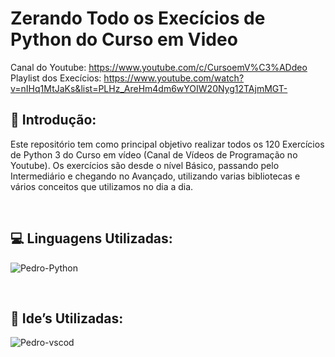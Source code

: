 # Zerando Todo os Execícios de Python do Curso em Video
Canal do Youtube: https://www.youtube.com/c/CursoemV%C3%ADdeo \
Playlist dos Execícios: https://www.youtube.com/watch?v=nIHq1MtJaKs&list=PLHz_AreHm4dm6wYOIW20Nyg12TAjmMGT-

## 📰&nbsp;Introdução:
Este repositório tem como principal objetivo realizar todos os 120 Exercícios de Python 3 do Curso em vídeo (Canal de Vídeos de Programação no Youtube). Os exercícios são desde o nível Básico, passando pelo Intermediário e chegando no Avançado, utilizando varias bibliotecas e vários conceitos que utilizamos no dia a dia. 

<br>

## 💻&nbsp;Linguagens Utilizadas:
<img alt="Pedro-Python" src="https://img.shields.io/badge/Python-14354C?style=for-the-badge&logo=python&logoColor=white">&nbsp;

<br>

## 📱&nbsp;Ide’s Utilizadas:
<img alt="Pedro-vscod" src="https://img.shields.io/badge/Visual_Studio_Code-0078D4?style=for-the-badge&logo=visual%20studio%20code&logoColor=white">&nbsp;
